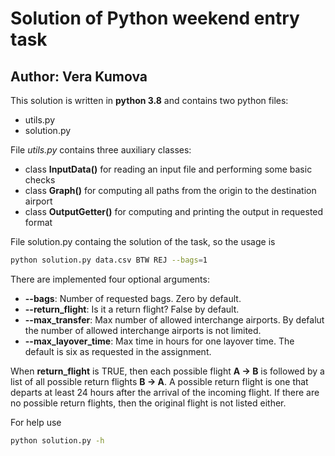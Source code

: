# Solution of Python weekend entry task

## Author: Vera Kumova


This solution is written in __python 3.8__ and contains two python files:
- utils.py
- solution.py

File _utils.py_ contains three auxiliary classes:
- class __InputData()__ for reading an input file and performing some basic checks
- class __Graph()__ for computing all paths from the origin to the destination airport
- class __OutputGetter()__ for computing and printing the output in requested format

File solution.py containg the solution of the task, so the usage is
```bash
python solution.py data.csv BTW REJ --bags=1
```

There are implemented four optional arguments:
- __--bags__: Number of requested bags. Zero by default.
- __--return_flight__: Is it a return flight? False by default.
- __--max_transfer__: Max number of allowed interchange airports. By defalut the number of allowed interchange airports is not limited.
- __--max_layover_time__: Max time in hours for one layover time. The default is six as requested in the assignment.

When __return_flight__ is TRUE, then each possible flight __A -> B__ is followed by a list of all possible return flights __B -> A__. A possible return flight is one that departs at least 24 hours after the arrival of the incoming flight. If there are no possible return flights, then the original flight is not listed either.

For help use
```bash
python solution.py -h
```